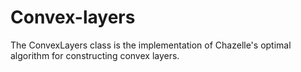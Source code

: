 # Convex-layers

The ConvexLayers class is the implementation of Chazelle's optimal algorithm for constructing convex layers.
